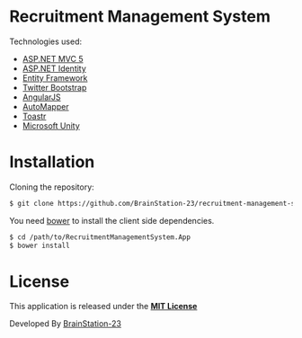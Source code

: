 # Recruitment Management System

Technologies used:

* [ASP.NET MVC 5](http://www.asp.net/mvc)
* [ASP.NET Identity](http://www.asp.net/identity)
* [Entity Framework](http://www.asp.net/entity-framework)
* [Twitter Bootstrap](http://getbootstrap.com/)
* [AngularJS](http://angularjs.org/)
* [AutoMapper](http://automapper.org/)
* [Toastr](http://codeseven.github.io/toastr/)
* [Microsoft Unity](http://unity.codeplex.com/)

# Installation

Cloning the repository:

```bash
$ git clone https://github.com/BrainStation-23/recruitment-management-system.git
```

You need [bower](http://bower.io/) to install the client side dependencies.

```bash
$ cd /path/to/RecruitmentManagementSystem.App
$ bower install
```

# License

This application is released under the [**MIT License**](http://www.opensource.org/licenses/MIT)

Developed By [BrainStation-23](http://brainstation-23.com/)